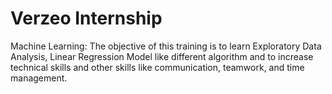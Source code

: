 # Verzeo Internship
 
Machine Learning:
The objective of this training is to learn Exploratory Data Analysis, Linear Regression Model like different algorithm and to increase technical skills and other skills like communication, teamwork, and time management.
